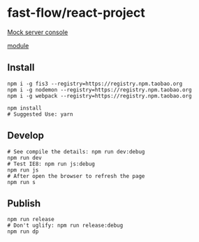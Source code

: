 # fast-flow/react-project

[Mock server console](/fms/)

[module](./m/README.md)

## Install

```shell
npm i -g fis3 --registry=https://registry.npm.taobao.org
npm i -g nodemon --registry=https://registry.npm.taobao.org
npm i -g webpack --registry=https://registry.npm.taobao.org
```

```shell
npm install
# Suggested Use: yarn
```
## Develop

```shell
# See compile the details: npm run dev:debug
npm run dev
# Test IE8: npm run js:debug
npm run js
# After open the browser to refresh the page
npm run s
```

## Publish

```shell
npm run release
# Don't uglify: npm run release:debug
npm run dp
```
